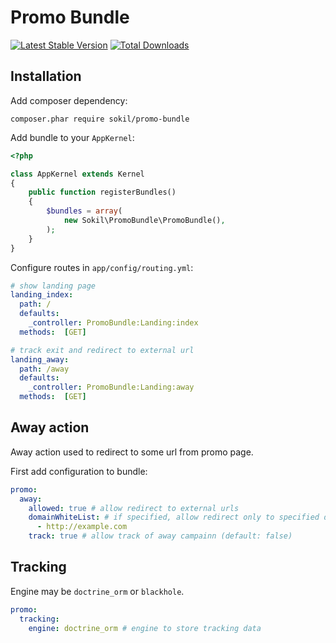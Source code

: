 Promo Bundle
============

[![Latest Stable Version](https://poser.pugx.org/sokil/promo-bundle/v/stable.png)](https://packagist.org/packages/sokil/deploy-bundle)
[![Total Downloads](http://img.shields.io/packagist/dt/sokil/promo-bundle.svg)](https://packagist.org/packages/sokil/deploy-bundle)

## Installation

Add composer dependency:

```
composer.phar require sokil/promo-bundle
```

Add bundle to your `AppKernel`:

```php
<?php

class AppKernel extends Kernel
{
    public function registerBundles()
    {
        $bundles = array(
            new Sokil\PromoBundle\PromoBundle(),
        );
    }
}
```

Configure routes in `app/config/routing.yml`:

```yaml
# show landing page
landing_index:
  path: /
  defaults:
    _controller: PromoBundle:Landing:index
  methods:  [GET]

# track exit and redirect to external url
landing_away:
  path: /away
  defaults:
    _controller: PromoBundle:Landing:away
  methods:  [GET]
```

## Away action

Away action used to redirect to some url from promo page.

First add configuration to bundle:

```yaml
promo:
  away:
    allowed: true # allow redirect to external urls
    domainWhiteList: # if specified, allow redirect only to specified domains
      - http://example.com
    track: true # allow track of away campainn (default: false)
```

## Tracking

Engine may be `doctrine_orm` or `blackhole`.

```yaml
promo:
  tracking:
    engine: doctrine_orm # engine to store tracking data
```

